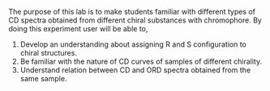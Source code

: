 The purpose of this lab is to make students familiar with different types of CD spectra obtained from different chiral substances with chromophore. By doing this experiment user will be able to,

1. Develop an understanding about assigning R and S configuration to chiral structures.   
2. Be familiar with the nature of CD curves of samples of different chirality.  
3. Understand relation between CD and ORD spectra obtained from the same sample.  


